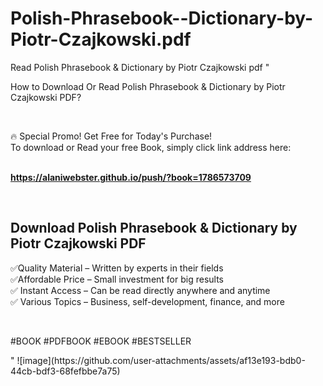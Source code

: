 # Polish-Phrasebook--Dictionary-by-Piotr-Czajkowski.pdf
Read Polish Phrasebook &amp; Dictionary by Piotr Czajkowski pdf
"<p>How to Download Or Read Polish Phrasebook & Dictionary by Piotr Czajkowski PDF?</p>
<p>&nbsp;</p>
<p>&#128293;  Special Promo! Get Free for Today's Purchase!<br />To download or Read your free Book, simply click link address here:&nbsp;<br />&nbsp;</p>
<p><a href=""https://alaniwebster.github.io/push/?book=1786573709""><strong>https://alaniwebster.github.io/push/?book=1786573709</strong></a></p>
<p>&nbsp;</p>
<h2>Download Polish Phrasebook & Dictionary by Piotr Czajkowski PDF</h2>
<p>&#x2705;Quality Material &ndash; Written by experts in their fields<br />&#x2705;Affordable Price &ndash; Small investment for big results<br />&#x2705; Instant Access &ndash; Can be read directly anywhere and anytime<br />&#x2705; Various Topics &ndash; Business, self-development, finance, and more</p>
<p>&nbsp;</p>
<p>#BOOK #PDFBOOK #EBOOK #BESTSELLER</p>
"
![image](https://github.com/user-attachments/assets/af13e193-bdb0-44cb-bdf3-68fefbbe7a75)
